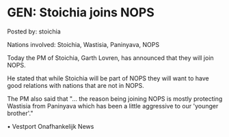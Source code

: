 # GEN: Stoichia joins NOPS

Posted by: stoichia

Nations involved: Stoichia, Wastisia, Paninyava, NOPS

Today the PM of Stoichia, Garth Lovren, has announced that they will join NOPS.

He stated that while Stoichia will be part of NOPS they will want to have good relations with nations that are not in NOPS.

The PM also said that "... the reason being joining NOPS is mostly protecting Wastisia from Paninyava which has been a little aggressive to our 'younger brother'." 

• Vestport Onafhankelijk News